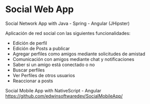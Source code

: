 # Social Web App
Social Network App with Java - Spring - Angular (JHipster)

Aplicación de red social con las siguientes funcionalidades:
  * Edición de perfil
  * Edición de Posts a publicar
  * Agregar perfiles como amigos mediante solicitudes de amistad
  * Comunicación con amigos mediante chat y notificaciones
  * Saber si un amigo está conectado o no
  * Buscar perfiles
  * Ver Perfiles de otros usuarios
  * Reaccionar a posts
  
Social Mobile App with NativeScript - Angular
https://github.com/edwinsoftwaredev/SocialMobileApp/
